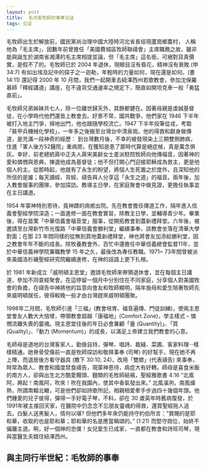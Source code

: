 ```yaml
---
layout: post
title:  毛大衛牧師的事奉见证
tags: 见证
---
```



毛牧師出生於解放前，國民黨尚治理中國大陸時河北省長垣現蘆崗鄉農村，
人稱他為「毛主席」，因數年前曾擔任「美國費城區牧師聯禱會」主席職務之故，雖非能與誕生於湖南省湘潭的毛主席相提並論，但「毛主席」這名銜，可絕對貨真價實，是假不了的。毛牧師已於
2004 年退休，現眼目沒有昏花，精神沒有衰敗 (申 34:7)
有如出埃及記中的探子之一迦勒，年輕時的力量如何，現在還是如何。(書 14:11) 還記得
2000 年 10
月間，我們一起開車去紐澤西州若歌教會，參加沈保羅慕師「釋經講道」講座，在不違背交通速率之規定下，簡直如開坦克車一般「勇猛直前」。

毛牧師兄弟姊妹共七人，除一位離世歸天外，其餘都健在。因著母親是虔誠基督徒，在小學時代他們還皆上教會去。好景不常，國共戰爭，他們家在
1946 下半年被打入地主鬥爭，掃地出門，他也跟隨學校流亡。1947
下半年投筆從戎，考取「裝甲兵機械化學校」，一年多之後搬至台灣台中清泉崗。他的得救和獻身做傳道，是充滿一段神奇的經歷：
到台灣數月後，不幸的被發現染上三期雙側肺病，住進「軍人後方52醫院」重病房。在獲知是患了那時代算是絕症候，真是萬念俱灰。幸好，前老總統蔣中正夫人蔣宋美齡女士差派駐院牧師向他傳福音，因著神的愛和憐憫與恩典，揀選他成為基督徒；他不但打開心門迎接耶穌成為救主，更是他個人的主。從那時起，他就有了永生的盼望，將個人生死置之於度外，且深知他的所信的是誰；每天讀經、背經、禱告與人分享這「永生之道」的福音。兩年後，加入教會服事的團隊，參加探訪。教導主日學，在家庭聚會中做見證，更擔任執事並在主日講道。

1954
年蒙神特別恩待，竟神蹟的病癒出院。先在教會擔任傳道工作，隔年進入信義會聖經學院深造；一面進修一面在教會實習，除教主日學，並輔導青少年。畢業後，得在苗栗「中華信義會福音堂」服事，從開拓教會到蓋新禮拜堂。六年後，被邀請至台灣新竹市光復路「中華信義會勝利堂」繼續事奉，該教會坐落在清華大學對面；在那
23
年間同樣的從無到買地蓋新禮拜堂，神也將會友加添給勝利堂，因之教會年年不斷的成長。除牧養教會外，百忙中還擔任中華信義總會監督11年，並於中華信義神學院兼職教學
15 年之久，最後改為專任教職。1971~
73年間曾被派來美國洛杉磯聖經研究院繼續進修，在神的話語上更下扎根。

於 1981
年新成立「威明頓主恩堂」邀請毛牧師來帶領退休會，並在每個主日講道，參加不同查經聚會。在這停留一個月中分別住在不同家庭，分享個人對美國牧會的負擔，在禱告中神將他的旨意向會友和牧師顯明，隔年施母和愛生陪著牧師先來威明頓就任，彼得較晚一些才由台灣趕來威明頓團聚。

1998年二月間，毛牧師引進「三福」(教會培育、福音遍傳、門徒訓練)，使兩主恩堂會友人數大大倍增，帶領教會超越「康福地」(Comfort
Zone)，學主樣式 – 憐憫流離失喪的靈魂。現主恩堂往後的年日必會兼顧「量
(Quantity)」、「質 (Quality)」、「動力
(Momentum)」的成長，以滿足上帝建立我們教會的心意。

毛師母是道地的台灣客家人，勤儉自持，彈琴、唱詩、裁縫、菜圃、客家料理‧‧‧樣樣精通。她脊骨受傷前一直是牧師探訪和敬拜事奉
(司琴) 的好幫手，現在她不再上陣，而退居後方看守器具 (撒下 30:10,
24)，改用「雙膝」(代表禱告)
來事奉，時常為眾人、教會和國度禁食禱告，現蒙神恩待，病症大有好轉。師母是喜食米飯的南方人，卻與出生北方酷愛饅頭、麵類的毛牧師結褵，聖經雅歌書
4:16 “北風阿，興起！南風阿，吹來！吹在我園內，使其中香氣發出來。”
北風凜冽，南風燥熱，所謂南轅北轍，可是他們卻如詩歌所記，相親相愛牽手步過四十幾個年頭。他們鍾愛的兒子彼得，彈得一手好電子琴，不料，卻在
30 歲英年時舊病復發，於
1991年被主接回天家，在醫院中仍念念不忘朋友靈魂的得救，還買聖經拖人送去。白髮人送黑髮人，情何以堪?
但他們多年來仍能持守約伯所言：”賞賜的是耶和華，收取的也是耶和華；耶和華的名是應當稱頌的。”
(1:21)
而堅守崗位，始終不偏離主道。啊，好一個神的忠僕！女兒愛生已成家，一直都在教會和詩班司琴，現與當醫生夫婿住紐澤西州。

## 與主同行半世紀：毛牧師的事奉

<object type='application/x-shockwave-flash' width='425' height='344'
data='http://www.youtube-nocookie.com/v/BfBZyagc2tc?fs=1&hd=1'>
  <param name='movie'
  value='http://www.youtube-nocookie.com/v/BfBZyagc2tc?fs=1&hd=1' />
  <param name='wmode' value='transparent' />
  <param name='allowFullScreen' value='true' />
  <param name='allowscriptaccess' value='always' />
</object>

